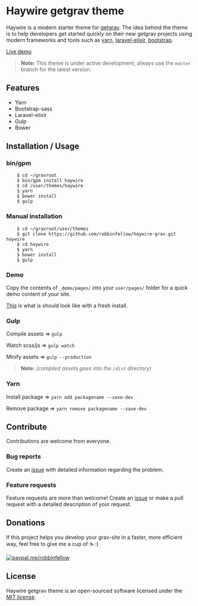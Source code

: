 # Haywire getgrav theme

Haywire is a modern starter theme for [getgrav](https://getgrav.org/). The idea behind the theme is to help developers get started quickly on their new getgrav projects using modern frameworks and tools such as [yarn](https://yarnpkg.com/), [laravel-elixir](https://laravel.com/docs/5.3/elixir), [bootstrap](https://github.com/twbs/bootstrap-sass).

[Live demo](http://haywire.me/haywire-grav-demo/)

> **Note:** This theme is under active development, always use the `master` branch for the latest version.

## Features

* Yarn
* Bootstrap-sass
* Laravel-elixir
* Gulp
* Bower

## Installation / Usage

### bin/gpm
        
        $ cd ~/gravroot
        $ bin/gpm install haywire
        $ cd /user/themes/haywire
        $ yarn
        $ bower install
        $ gulp


### Manual installation
        
        $ cd ~/gravroot/user/themes
        $ git clone https://github.com/robbinfellow/haywire-grav.git haywire
        $ cd haywire
        $ yarn
        $ bower install
        $ gulp


### Demo

Copy the contents of `_demo/pages/` into your `user/pages/` folder for a quick demo content of your site.

[This](http://haywire.me/haywire-grav-demo/) is what is should look like with a fresh install.

### Gulp

Compile assets => `gulp`

Watch scss/js => `gulp watch`

Minify assets => `gulp --production`

> **Note:** _(compiled assets goes into the `/dist` directory)_

### Yarn

Install package => `yarn add packagename --save-dev`

Remove package => `yarn remove packagename --save-dev`

## Contribute

Contributions are welcome from everyone.

### Bug reports

Create an [issue](https://github.com/robbinfellow/haywire-grav/issues) with detailed information regarding the problem.

### Feature requests

Feature requests are more than welcome! Create an [issue](https://github.com/robbinfellow/haywire-grav/issues) or make a pull request with a detailed description of your request. 

## Donations

If this project helps you develop your grav-site in a faster, more efficient way, feel free to give me a cup of :coffee: :)

[![paypal.me/robbinfellow](https://www.paypalobjects.com/webstatic/paypalme/images/pp_logo_small.png)](https://www.paypal.me/robbinfellow)

## License

Haywire getgrav theme is an open-sourced software licensed under the [MIT license](http://opensource.org/licenses/MIT).
